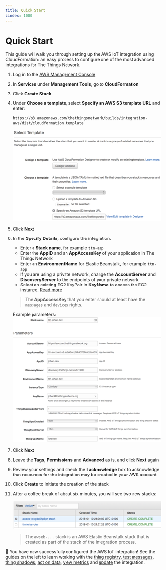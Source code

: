 ```yaml
---
title: Quick Start
zindex: 1000
---
```


# Quick Start

This guide will walk you through setting up the AWS IoT integration using CloudFormation: an easy process to configure one of the most advanced integrations for The Things Network.

1. Log in to the [AWS Management Console](http://console.aws.amazon.com)
2. In **Services** under **Management Tools**, go to **CloudFormation**
3. Click **Create Stack**
4. Under **Choose a template**, select **Specify an AWS S3 template URL** and enter:

   ```
   https://s3.amazonaws.com/thethingsnetwork/builds/integration-aws/dist/cloudformation.template
   ```

   ![Select Template](select-template.png)

5. Click **Next**
6. In the **Specify Details**, configure the integration:

   * Enter a **Stack name**, for example `ttn-app`
   * Enter the **AppID** and an **AppAccessKey** of your application in The Things Network
   * Enter an **EnvironmentName** for Elastic Beanstalk, for example `ttn-app`
   * If you are using a private network, change the **AccountServer** and **DiscoveryServer** to the endpoints of your private network
   * Select an existing EC2 KeyPair in **KeyName** to access the EC2 instance. [Read more](https://docs.aws.amazon.com/AWSEC2/latest/UserGuide/ec2-key-pairs.html)

   > The **AppAccessKey** that you enter should at least have the `messages` and `devices` rights.

   Example parameters:
   ![Parameters](parameters.png)

7. Click **Next**
8. Leave the **Tags**, **Permissions** and **Advanced** as is, and click **Next** again
9. Review your settings and check the **I acknowledge** box to acknowledge that resources for the integration may be created in your AWS account
10. Click **Create** to initiate the creation of the stack
11. After a coffee break of about six minutes, you will see two new stacks:

    ![Stacks](stacks.png)

    > The `awseb-...` stack is an AWS Elastic Beanstalk stack that is created as part of the stack of the integration process.

🎉 You have now successfully configured the AWS IoT integration! See the guides on the left to learn working with the [thing registry](thing-registry), [test messages](test-messages), [thing shadows](thing-shadows), [act on data](act-on-data), [view metrics](view-metrics) and [update](update) the integration.

